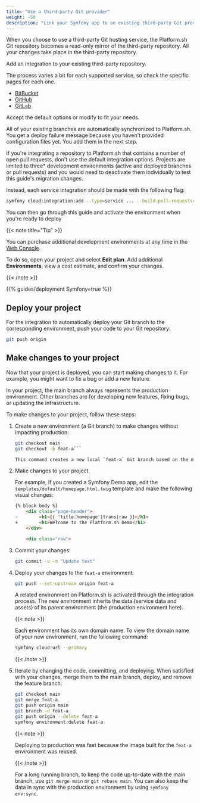 ```yaml
---
title: "Use a third-party Git provider"
weight: -50
description: "Link your Symfony app to an existing third-party Git provider."
---
```


When you choose to use a third-party Git hosting service,
the Platform.sh Git repository becomes a read-only mirror of the third-party repository.
All your changes take place in the third-party repository.

Add an integration to your existing third-party repository.

The process varies a bit for each supported service, so check the specific pages for each one.

- [BitBucket](/integrations/source/bitbucket.md)
- [GitHub](/integrations/source/github.md)
- [GitLab](/integrations/source/gitlab.md)

Accept the default options or modify to fit your needs.

All of your existing branches are automatically synchronized to Platform.sh.
You get a deploy failure message because you haven't provided configuration files yet.
You add them in the next step.

If you're integrating a repository to Platform.sh that contains a number of open pull requests,
don't use the default integration options.
Projects are limited to three\* development environments (active and deployed branches or pull requests)
and you would need to deactivate them individually to test this guide's migration changes.

Instead, each service integration should be made with the following flag:

```bash
symfony cloud:integration:add --type=service ... --build-pull-requests=false
```

You can then go through this guide and activate the environment when you're ready to deploy

{{< note title="Tip" >}}

You can purchase additional development environments at any time in the [Web Console](/administration/web/_index.md).

To do so, open your project and select **Edit plan**.
Add additional **Environments**, view a cost estimate, and confirm your changes.

{{< /note >}}

{{% guides/deployment Symfony=true %}}

## Deploy your project

For the integration to automatically deploy your Git branch to the corresponding environment,
push your code to your Git repository:

```bash
git push origin
```

## Make changes to your project

Now that your project is deployed, you can start making changes to it. For example, you might want to fix a bug or add a new feature.

In your project, the main branch always represents the production environment. Other branches are for developing new features, fixing bugs, or updating the infrastructure.

To make changes to your project, follow these steps:

1. Create a new environment (a Git branch) to make changes without impacting production:

   ```bash
   git checkout main
   git checkout -b feat-a```

   This command creates a new local `feat-a` Git branch based on the main Git branch and activates a related environment on Platform.sh.

2. Make changes to your project.

   For example,  if you created a Symfony Demo app,
   edit the `templates/default/homepage.html.twig` template and make the following visual changes:

   ```html {location="templates/default/homepage.html.twig"}
   {% block body %}
       <div class="page-header">
   -        <h1>{{ 'title.homepage'|trans|raw }}</h1>
   +        <h1>Welcome to the Platform.sh Demo</h1>
       </div>

       <div class="row">
   ```

3. Commit your changes:

   ```bash
   git commit -a -m "Update text"
   ```

4. Deploy your changes to the `feat-a` environment:

   ```bash
   git push --set-upstream origin feat-a
   ```

   A related environment on Platform.sh is activated through the integration process.
   The new environment inherits the data (service data and assets) of its parent environment (the production environment here).

   {{< note >}}

   Each environment has its own domain name.
   To view the domain name of your new environment, run the following command:

   ```bash
   symfony cloud:url --primary
   ```

   {{< /note >}}

5. Iterate by changing the code, committing, and deploying.
   When satisfied with your changes, merge them to the main branch, deploy, and remove the feature branch:

   ```bash
   git checkout main
   git merge feat-a
   git push origin main
   git branch -d feat-a
   git push origin --delete feat-a
   symfony environment:delete feat-a
   ```

   {{< note >}}

   Deploying to production was fast because the image built for the `feat-a` environment was reused.

   {{< /note >}}

   For a long running branch, to keep the code up-to-date with the main branch, use `git merge main` or `git rebase main`.
   You can also keep the data in sync with the production environment by using `symfony env:sync`.